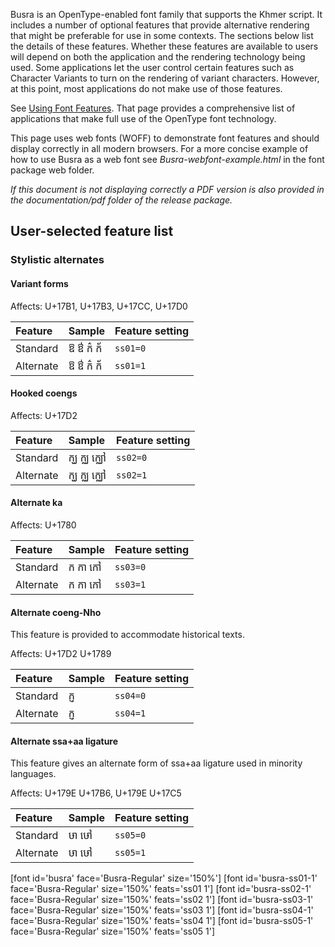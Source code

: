 
Busra is an OpenType-enabled font family that supports the Khmer script. It includes a number of optional features that provide alternative rendering that might be preferable for use in some contexts. The sections below list the details of these features. Whether these features are available to users will depend on both the application and the rendering technology being used. Some applications let the user control certain features such as Character Variants to turn on the rendering of variant characters. However, at this point, most applications do not make use of those features.

See [Using Font Features](https://software.sil.org/fonts/features/). That page provides a comprehensive list of applications that make full use of the OpenType font technology.

This page uses web fonts (WOFF) to demonstrate font features and should display correctly in all modern browsers. For a more concise example of how to use Busra as a web font see *Busra-webfont-example.html* in the font package web folder. 

*If this document is not displaying correctly a PDF version is also provided in the documentation/pdf folder of the release package.*

## User-selected feature list

### Stylistic alternates

#### Variant forms <a id="ss01"></a>

<span class='affects'>Affects: U+17B1, U+17B3, U+17CC, U+17D0</span>

Feature        | Sample | Feature setting
:------------- | :--------------- | :------------- 
Standard | <span class='busra-R normal'        >&#x17B1; &#x17B3; &#x1780;&#x17CC; &#x1780;&#x17D0;</span>| `ss01=0`
Alternate | <span class='busra-ss01-1-R normal'>&#x17B1; &#x17B3; &#x1780;&#x17CC; &#x1780;&#x17D0;</span>| `ss01=1`

#### Hooked coengs <a id="ss02"></a>

<span class='affects'>Affects: U+17D2</span>

Feature        | Sample | Feature setting
:------------- | :--------------- | :------------- 
Standard | <span class='busra-R normal'        >&#x1780;&#x17D2;&#x1783; &#x1780;&#x17D2;&#x1788; &#x1780;&#x17D2;&#x1788;&#x17C5;</span>| `ss02=0`
Alternate | <span class='busra-ss02-1-R normal'>&#x1780;&#x17D2;&#x1783; &#x1780;&#x17D2;&#x1788; &#x1780;&#x17D2;&#x1788;&#x17C5;</span>| `ss02=1`

#### Alternate ka <a id="ss03"></a>

<span class='affects'>Affects: U+1780</span>

Feature        | Sample | Feature setting
:------------- | :--------------- | :------------- 
Standard | <span class='busra-R normal'        >&#x1780; &#x1780;&#x17B6; &#x1780;&#x17C5;</span>| `ss03=0`
Alternate | <span class='busra-ss03-1-R normal'>&#x1780; &#x1780;&#x17B6; &#x1780;&#x17C5;</span>| `ss03=1`

#### Alternate coeng-Nho <a id="ss04"></a>

This feature is provided to accommodate historical texts.

<span class='affects'>Affects: U+17D2 U+1789</span>

Feature        | Sample | Feature setting
:------------- | :--------------- | :------------- 
Standard | <span class='busra-R normal'        >&#x1780;&#x17D2;&#x1789;</span>| `ss04=0`
Alternate | <span class='busra-ss04-1-R normal'>&#x1780;&#x17D2;&#x1789;</span>| `ss04=1`

#### Alternate ssa+aa ligature <a id="ss05"></a>

This feature gives an alternate form of ssa+aa ligature used in minority languages.

<span class='affects'>Affects: U+179E U+17B6,  U+179E U+17C5</span>

Feature        | Sample | Feature setting
:------------- | :--------------- | :-------------
Standard | <span class="busra-R normal">&#x179E;&#x17B6; &#x179E;&#x17C5;</span>| `ss05=0`
Alternate | <span class="busra-R normal" style='font-feature-settings: "ss05" 1'>&#x179E;&#x17B6; &#x179E;&#x17C5;</span>| `ss05=1`

[font id='busra' face='Busra-Regular' size='150%']
[font id='busra-ss01-1' face='Busra-Regular' size='150%' feats='ss01 1']
[font id='busra-ss02-1' face='Busra-Regular' size='150%' feats='ss02 1']
[font id='busra-ss03-1' face='Busra-Regular' size='150%' feats='ss03 1']
[font id='busra-ss04-1' face='Busra-Regular' size='150%' feats='ss04 1']
[font id='busra-ss05-1' face='Busra-Regular' size='150%' feats='ss05 1']
